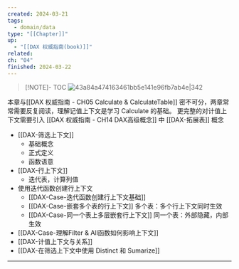 ```yaml
---
created: 2024-03-21
tags:
  - domain/data
type: "[[Chapter]]"
up:
  - "[[DAX 权威指南(book)]]"
related: 
ch: "04"
finished: 2024-03-22
---
```


> [!NOTE]- TOC
> ![43a84a474163461bb5e141e96fb7ab4e|342](https://s1.vika.cn/space/2024/03/20/43a84a474163461bb5e141e96fb7ab4e)


本章与[[DAX 权威指南 - CH05 Calculate & CalculateTable]] 密不可分，两章常常需要反复阅读，理解记值上下文是学习 Calculate 的基础。
更完整的对计值上下文需要引入 [[DAX 权威指南 - CH14 DAX高级概念]] 中 [[DAX-拓展表]] 概念


- [[DAX-筛选上下文]]
	- 基础概念
	- 正式定义
	- 函数语意
- [[DAX-行上下文]]
	- 迭代表，计算列值
- 使用迭代函数创建行上下文
	- [[DAX-Case-迭代函数创建行上下文基础]]
	- [[DAX-Case-嵌套多个表的行上下文]] 多个表：多个行上下文同时生效
	- [[DAX-Case-同一个表上多层嵌套行上下文]] 同一个表：外部隐藏，内部生效
- [[DAX-Case-理解Filter & All函数如何影响上下文]]
- [[DAX-计值上下文与关系]]
- [[DAX-在筛选上下文中使用 Distinct 和 Sumarize]]


----

